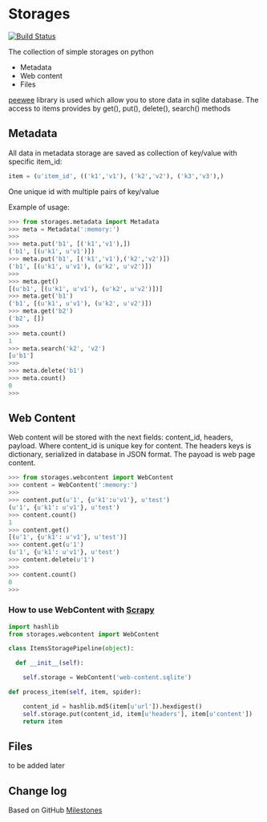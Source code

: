 # Storages

[![Build Status](https://travis-ci.org/ownport/storages.svg)](https://travis-ci.org/ownport/storages)

The collection of simple storages on python

- Metadata
- Web content
- Files

[peewee](https://github.com/coleifer/peewee) library is used which allow you to store data in 
sqlite database. The access to items provides by get(), put(), delete(), search() methods

## Metadata

All data in metadata storage are saved as collection of key/value with specific item_id: 

```python
item = (u'item_id', (('k1','v1'), ('k2','v2'), ('k3','v3'),)
```

One unique id with multiple pairs of key/value

Example of usage:

```python
>>> from storages.metadata import Metadata
>>> meta = Metadata(':memory:')
>>>
>>> meta.put('b1', [('k1','v1'),])
('b1', [(u'k1', u'v1')])
>>> meta.put('b1', [('k1','v1'),('k2','v2')])
('b1', [(u'k1', u'v1'), (u'k2', u'v2')])
>>>
>>> meta.get()
[(u'b1', [(u'k1', u'v1'), (u'k2', u'v2')])]
>>> meta.get('b1')
('b1', [(u'k1', u'v1'), (u'k2', u'v2')])
>>> meta.get('b2')
('b2', [])
>>>
>>> meta.count()
1
>>> meta.search('k2', 'v2')
[u'b1']
>>>
>>> meta.delete('b1')
>>> meta.count()
0
>>> 
```


## Web Content

Web content will be stored with the next fields: content_id, headers, payload. Where content_id is unique key for content. The headers keys is dictionary, serialized in database in JSON format. The payoad is web page content.

```python
>>> from storages.webcontent import WebContent
>>> content = WebContent(':memory:')
>>>
>>> content.put(u'1', {u'k1':u'v1'}, u'test')
(u'1', {u'k1': u'v1'}, u'test')
>>> content.count()
1
>>> content.get()
[(u'1', {u'k1': u'v1'}, u'test')]
>>> content.get(u'1')
(u'1', {u'k1': u'v1'}, u'test')
>>> content.delete(u'1')
>>> 
>>> content.count()
0
>>>
```

### How to use WebContent with [Scrapy](http://scrapy.org/)

```python
import hashlib
from storages.webcontent import WebContent

class ItemsStoragePipeline(object):

  def __init__(self):

    self.storage = WebContent('web-content.sqlite')

def process_item(self, item, spider):    

	content_id = hashlib.md5(item[u'url']).hexdigest()
	self.storage.put(content_id, item[u'headers'], item[u'content'])
    return item
```

## Files

to be added later

## Change log

Based on GitHub [Milestones](https://github.com/ownport/storages/milestones)

